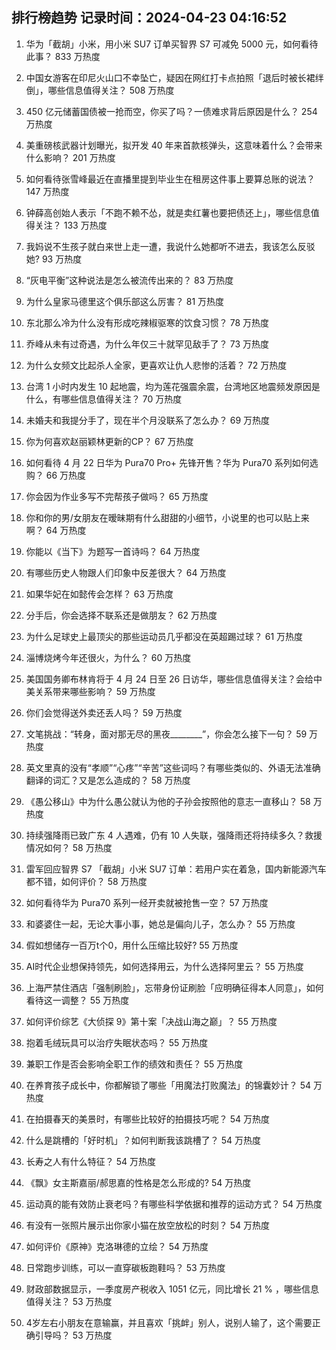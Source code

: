 
## 排行榜趋势 记录时间：2024-04-23 04:16:52
  
  1. 华为「截胡」小米，用小米 SU7 订单买智界 S7 可减免 5000 元，如何看待此事？ 833 万热度
    
  2. 中国女游客在印尼火山口不幸坠亡，疑因在网红打卡点拍照「退后时被长裙绊倒」，哪些信息值得关注？ 508 万热度
    
  3. 450 亿元储蓄国债被一抢而空，你买了吗？一债难求背后原因是什么？ 254 万热度
    
  4. 美重磅核武器计划曝光，拟开发 40 年来首款核弹头，这意味着什么？会带来什么影响？ 201 万热度
    
  5. 如何看待张雪峰最近在直播里提到毕业生在租房这件事上要算总账的说法？ 147 万热度
    
  6. 钟薛高创始人表示「不跑不赖不怂，就是卖红薯也要把债还上」，哪些信息值得关注？ 133 万热度
    
  7. 我妈说不生孩子就白来世上走一遭，我说什么她都听不进去，我该怎么反驳她? 93 万热度
    
  8. “灰电平衡”这种说法是怎么被流传出来的？ 83 万热度
    
  9. 为什么皇家马德里这个俱乐部这么厉害？ 81 万热度
    
  10. 东北那么冷为什么没有形成吃辣椒驱寒的饮食习惯？ 78 万热度
    
  11. 乔峰从未有过奇遇，为什么年仅三十就罕见敌手了？ 73 万热度
    
  12. 为什么女频文比起杀人全家，更喜欢让仇人悲惨的活着？ 72 万热度
    
  13. 台湾 1 小时内发生 10 起地震，均为莲花强震余震，台湾地区地震频发原因是什么，有哪些信息值得关注？ 70 万热度
    
  14. 未婚夫和我提分手了，现在半个月没联系了怎么办？ 69 万热度
    
  15. 你为何喜欢赵丽颖林更新的CP？ 67 万热度
    
  16. 如何看待 4 月 22 日华为 Pura70 Pro+ 先锋开售？华为 Pura70 系列如何选购？ 66 万热度
    
  17. 你会因为作业多写不完帮孩子做吗？ 65 万热度
    
  18. 你和你的男/女朋友在暧昧期有什么甜甜的小细节，小说里的也可以贴上来啊？ 64 万热度
    
  19. 你能以《当下》为题写一首诗吗？ 64 万热度
    
  20. 有哪些历史人物跟人们印象中反差很大？ 64 万热度
    
  21. 如果华妃在如懿传会怎样？ 63 万热度
    
  22. 分手后，你会选择不联系还是做朋友？ 62 万热度
    
  23. 为什么足球史上最顶尖的那些运动员几乎都没在英超踢过球？ 61 万热度
    
  24. 淄博烧烤今年还很火，为什么？ 60 万热度
    
  25. 美国国务卿布林肯将于 4 月 24 日至 26 日访华，哪些信息值得关注？会给中美关系带来哪些影响？ 59 万热度
    
  26. 你们会觉得送外卖还丢人吗？ 59 万热度
    
  27. 文笔挑战：“转身，面对那无尽的黑夜________”，你会怎么接下一句？ 59 万热度
    
  28. 英文里真的没有“孝顺”“心疼”“辛苦”这些词吗？有哪些类似的、外语无法准确翻译的词汇？又是怎么造成的？ 58 万热度
    
  29. 《愚公移山》中为什么愚公就认为他的子孙会按照他的意志一直移山？ 58 万热度
    
  30. 持续强降雨已致广东 4 人遇难，仍有 10 人失联，强降雨还将持续多久？救援情况如何？ 58 万热度
    
  31. 雷军回应智界 S7 「截胡」小米 SU7 订单：若用户实在着急，国内新能源汽车都不错，如何评价？ 58 万热度
    
  32. 如何看待华为 Pura70 系列一经开卖就被抢售一空？ 57 万热度
    
  33. 和婆婆住一起，无论大事小事，她总是偏向儿子，怎么办？ 55 万热度
    
  34. 假如想储存一百万t个0，用什么压缩比较好? 55 万热度
    
  35. AI时代企业想保持领先，如何选择用云，为什么选择阿里云？ 55 万热度
    
  36. 上海严禁住酒店「强制刷脸」，忘带身份证刷脸「应明确征得本人同意」，如何看待这一调整？ 55 万热度
    
  37. 如何评价综艺《大侦探 9》第十案「决战山海之巅」？ 55 万热度
    
  38. 抱着毛绒玩具可以治疗失眠状态吗？ 55 万热度
    
  39. 兼职工作是否会影响全职工作的绩效和责任？ 55 万热度
    
  40. 在养育孩子成长中，你都解锁了哪些「用魔法打败魔法」的锦囊妙计？ 54 万热度
    
  41. 在拍摄春天的美景时，有哪些比较好的拍摄技巧呢？ 54 万热度
    
  42. 什么是跳槽的「好时机」？如何判断我该跳槽了？ 54 万热度
    
  43. 长寿之人有什么特征？ 54 万热度
    
  44. 《飘》女主斯嘉丽/郝思嘉的性格是怎么形成的? 54 万热度
    
  45. 运动真的能有效防止衰老吗？有哪些科学依据和推荐的运动方式？ 54 万热度
    
  46. 有没有一张照片展示出你家小猫在放空放松的时刻？ 54 万热度
    
  47. 如何评价《原神》克洛琳德的立绘？ 54 万热度
    
  48. 日常跑步训练，可以一直穿碳板跑鞋吗？ 53 万热度
    
  49. 财政部数据显示，一季度房产税收入 1051 亿元，同比增长 21 % ，哪些信息值得关注？ 53 万热度
    
  50. 4岁左右小朋友在意输赢，并且喜欢「挑衅」别人，说别人输了，这个需要正确引导吗？ 53 万热度
    